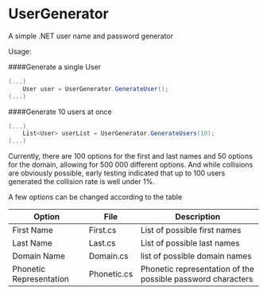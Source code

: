 # UserGenerator
A simple .NET user name and password generator

Usage:

####Generate a single User
```C#
(...)
    User user = UserGenerator.GenerateUser();
(...)
```

####Generate 10 users at once
```C#
(...)
    List<User> userList = UserGenerator.GenerateUsers(10);
(...)
```

Currently, there are 100 options for the first and last names and 50 options for the domain, allowing for 500 000 different options. And while collisions are obviously possible, early testing indicated that up to 100 users generated the collision rate is well under 1%.


A few options can be changed according to the table

| Option | File | Description
|---|---| --- 
| First Name | First.cs | List of possible first names
| Last Name | Last.cs | List of possible last names
| Domain Name | Domain.cs | list of possible domain names
| Phonetic Representation | Phonetic.cs | Phonetic representation of the possible password characters


